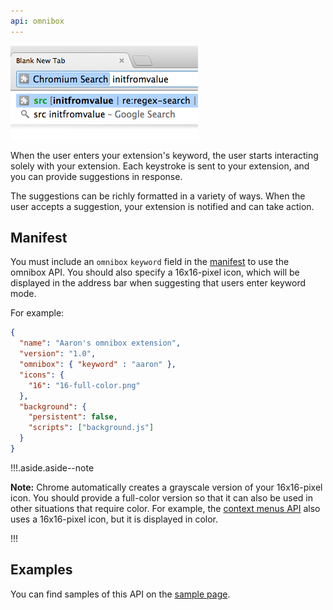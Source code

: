 ```yaml
---
api: omnibox
---
```


![A screenshot showing suggestions related to the keyword 'Chromium Search'](omnibox.png)

When the user enters your extension's keyword, the user starts interacting solely with your
extension. Each keystroke is sent to your extension, and you can provide suggestions in response.

The suggestions can be richly formatted in a variety of ways. When the user accepts a suggestion,
your extension is notified and can take action.

## Manifest

You must include an `omnibox` `keyword` field in the [manifest][1] to use the omnibox API. You
should also specify a 16x16-pixel icon, which will be displayed in the address bar when suggesting
that users enter keyword mode.

For example:

```json
{
  "name": "Aaron's omnibox extension",
  "version": "1.0",
  "omnibox": { "keyword" : "aaron" },
  "icons": {
    "16": "16-full-color.png"
  },
  "background": {
    "persistent": false,
    "scripts": ["background.js"]
  }
}
```

!!!.aside.aside--note

**Note:** Chrome automatically creates a grayscale version of your 16x16-pixel icon. You should
provide a full-color version so that it can also be used in other situations that require color. For
example, the [context menus API][2] also uses a 16x16-pixel icon, but it is displayed in color.

!!!

## Examples

You can find samples of this API on the [sample page][3].

[1]: /docs/extensions/mv2/tabs
[2]: /docs/extensions/contextMenus
[3]: /docs/extensions/mv2/samples#search:omnibox
